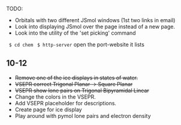 TODO:
 <!-- - Create molecule pages for the different states of water (one page for all three). -->
 <!-- - Create molecule pages for the different carbon allotropes. -->
 <!-- - Create a page that takes the dropdown page idea for the VSEPR example but also displays the lobes. -->
 - Orbitals with two different JSmol windows (1st two links in email)
 - Look into displaying JSmol over the page instead of a new page.
 - Look into the utility of the 'set picking' command 

` $ cd chem`
` $ http-server`
open the port-website it lists



## 10-12
  - ~~Remove one of the ice displays in states of water.~~
  - ~~VSEPR correct Trigonal Planar -> Square Planar~~
  - ~~VSEPR show lone pairs on Trigonal Bipyramidal Linear~~
  - Change the colors in the VSEPR.
  - Add VSEPR placeholder for descriptions.
  - Create page for ice display
  - Play around with pymol lone pairs and electron density